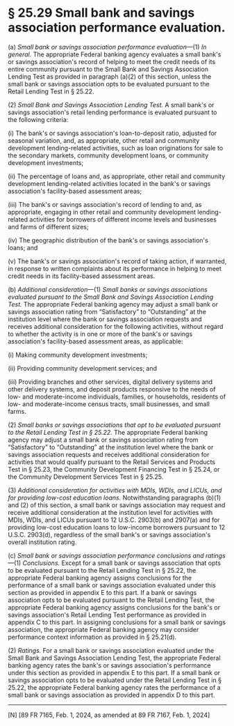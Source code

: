 # § 25.29   Small bank and savings association performance evaluation.

(a) *Small bank or savings association performance evaluation*—(1) *In general.* The appropriate Federal banking agency evaluates a small bank's or savings association's record of helping to meet the credit needs of its entire community pursuant to the Small Bank and Savings Association Lending Test as provided in paragraph (a)(2) of this section, unless the small bank or savings association opts to be evaluated pursuant to the Retail Lending Test in § 25.22.


(2) *Small Bank and Savings Association Lending Test.* A small bank's or savings association's retail lending performance is evaluated pursuant to the following criteria:


(i) The bank's or savings association's loan-to-deposit ratio, adjusted for seasonal variation, and, as appropriate, other retail and community development lending-related activities, such as loan originations for sale to the secondary markets, community development loans, or community development investments;


(ii) The percentage of loans and, as appropriate, other retail and community development lending-related activities located in the bank's or savings association's facility-based assessment areas;


(iii) The bank's or savings association's record of lending to and, as appropriate, engaging in other retail and community development lending-related activities for borrowers of different income levels and businesses and farms of different sizes;


(iv) The geographic distribution of the bank's or savings association's loans; and


(v) The bank's or savings association's record of taking action, if warranted, in response to written complaints about its performance in helping to meet credit needs in its facility-based assessment areas.


(b) *Additional consideration*—(1) *Small banks or savings associations evaluated pursuant to the Small Bank and Savings Association Lending Test.* The appropriate Federal banking agency may adjust a small bank or savings association rating from “Satisfactory” to “Outstanding” at the institution level where the bank or savings association requests and receives additional consideration for the following activities, without regard to whether the activity is in one or more of the bank's or savings association's facility-based assessment areas, as applicable:


(i) Making community development investments;


(ii) Providing community development services; and


(iii) Providing branches and other services, digital delivery systems and other delivery systems, and deposit products responsive to the needs of low- and moderate-income individuals, families, or households, residents of low- and moderate-income census tracts, small businesses, and small farms.


(2) *Small banks or savings associations that opt to be evaluated pursuant to the Retail Lending Test in § 25.22.* The appropriate Federal banking agency may adjust a small bank or savings association rating from “Satisfactory” to “Outstanding” at the institution level where the bank or savings association requests and receives additional consideration for activities that would qualify pursuant to the Retail Services and Products Test in § 25.23, the Community Development Financing Test in § 25.24, or the Community Development Services Test in § 25.25.


(3) *Additional consideration for activities with MDIs, WDIs, and LICUs, and for providing low-cost education loans.* Notwithstanding paragraphs (b)(1) and (2) of this section, a small bank or savings association may request and receive additional consideration at the institution level for activities with MDIs, WDIs, and LICUs pursuant to 12 U.S.C. 2903(b) and 2907(a) and for providing low-cost education loans to low-income borrowers pursuant to 12 U.S.C. 2903(d), regardless of the small bank's or savings association's overall institution rating.


(c) *Small bank or savings association performance conclusions and ratings*—(1) *Conclusions.* Except for a small bank or savings association that opts to be evaluated pursuant to the Retail Lending Test in § 25.22, the appropriate Federal banking agency assigns conclusions for the performance of a small bank or savings association evaluated under this section as provided in appendix E to this part. If a bank or savings association opts to be evaluated pursuant to the Retail Lending Test, the appropriate Federal banking agency assigns conclusions for the bank's or savings association's Retail Lending Test performance as provided in appendix C to this part. In assigning conclusions for a small bank or savings association, the appropriate Federal banking agency may consider performance context information as provided in § 25.21(d).


(2) *Ratings.* For a small bank or savings association evaluated under the Small Bank and Savings Association Lending Test, the appropriate Federal banking agency rates the bank's or savings association's performance under this section as provided in appendix E to this part. If a small bank or savings association opts to be evaluated under the Retail Lending Test in § 25.22, the appropriate Federal banking agency rates the performance of a small bank or savings association as provided in appendix D to this part.



---

[N] [89 FR 7165, Feb. 1, 2024, as amended at 89 FR 7167, Feb. 1, 2024]






